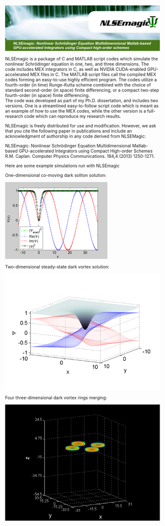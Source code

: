 ![NLSEMagic](nlsemagic_banner.png)

NLSEmagic is a package of C and MATLAB script codes which simulate the nonlinear Schrödinger equation in one, two, and three dimensions.  The code includes MEX integrators in C, as well as NVIDIA CUDA-enabled GPU-accelerated MEX files in C.  The MATLAB script files call the compiled MEX codes forming an easy-to-use highly efficient program.  The codes utilize a fourth-order (in time) Runge-Kutta scheme combined with the choice of standard second-order (in space) finite differencing, or a compact  two-step fourth-order (in space) finite differencing.  
The code was developed as part of my Ph.D. dissertation, and includes two versions.  One is a streamlined easy-to-follow script code which is meant as an example of how to use the MEX codes, while the other version is a full-research code which can reproduce my research results.  
  
NLSEmagic is freely distributed for use and modification.  However, we ask that you cite the following paper in publications and include an acknowledgment of authorship in any code derived from NLSEMagic:
  
NLSEmagic: Nonlinear Schrödinger Equation Multidimensional Matlab-based GPU-accelerated Integrators using Compact High-order Schemes
R.M. Caplan. Computer Physics Communications. 184,4 (2013) 1250-1271.  

Here are some example simulations run with NLSEmagic

One-dimensional co-moving dark soliton solution:  

![NLSEMagic1D](NLSEMagic1D_DarkSoliton.gif)

Two-dimensional steady-state dark vortex solution:  

![NLSEMagic2D](NLSEMagic2D_DarkVortex.gif)

Four three-dimensional dark vortex rings merging:

![NLSEMagic3D](NLSEMagic3D_DarkVortexRings.gif)

